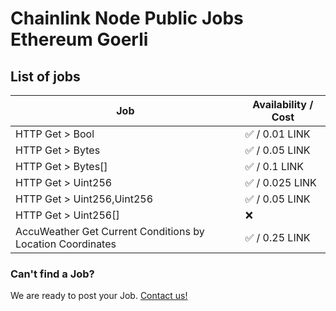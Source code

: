 # Chainlink Node Public Jobs Ethereum Goerli

## List of jobs

| Job                                                        | Availability / Cost |
| ---------------------------------------------------------- | ------------------- |
| HTTP Get > Bool                                            | ✅ / 0.01 LINK      |
| HTTP Get > Bytes                                           | ✅ / 0.05 LINK      |
| HTTP Get > Bytes[]                                         | ✅ / 0.1 LINK       |
| HTTP Get > Uint256                                         | ✅ / 0.025 LINK     |
| HTTP Get > Uint256,Uint256                                 | ✅ / 0.05 LINK      |
| HTTP Get > Uint256[]                                       | ❌                  |
| AccuWeather Get Current Conditions by Location Coordinates | ✅ / 0.25 LINK      |

### Can't find a Job?

We are ready to post your Job. [Contact us!](https://github.com/oraclespace/chainlink-node-public-jobs#contact-us)
